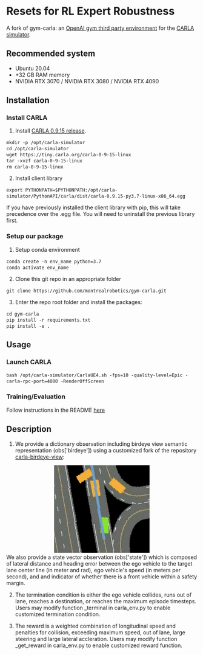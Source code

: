 # Resets for RL Expert Robustness
A fork of gym-carla: an [OpenAI gym third party environment](https://github.com/openai/gym/blob/master/docs/environments.md) for the [CARLA simulator](http://carla.org/).

## Recommended system
- Ubuntu 20.04
- +32 GB RAM memory
- NVIDIA RTX 3070 / NVIDIA RTX 3080 / NVIDIA RTX 4090


## Installation

### Install CARLA
1. Install [CARLA 0.9.15 release](https://github.com/carla-simulator/carla/releases/tag/0.9.15). 
```
mkdir -p /opt/carla-simulator
cd /opt/carla-simulator
wget https://tiny.carla.org/carla-0-9-15-linux
tar -xvzf carla-0-9-15-linux
rm carla-0-9-15-linux
```
2. Install client library
```
export PYTHONPATH=$PYTHONPATH:/opt/carla-simulator/PythonAPI/carla/dist/carla-0.9.15-py3.7-linux-x86_64.egg
```
If you have previously installed the client library with pip, this will take precedence over the .egg file. You will need to uninstall the previous library first.

### Setup our package
1. Setup conda environment
```
conda create -n env_name python=3.7
conda activate env_name
```

2. Clone this git repo in an appropriate folder
```
git clone https://github.com/montrealrobotics/gym-carla.git
```

3. Enter the repo root folder and install the packages:
```
cd gym-carla
pip install -r requirements.txt
pip install -e .
```

## Usage

### Launch CARLA
```
bash /opt/carla-simulator/CarlaUE4.sh -fps=10 -quality-level=Epic -carla-rpc-port=4000 -RenderOffScreen
```

### Training/Evaluation
Follow instructions in the README [here](src/gym_carla/agents/ppo/README.md)

## Description
1.  We provide a dictionary observation including birdeye view semantic representation (obs['birdeye']) using a customized fork of the repository [carla-birdeye-view](https://github.com/akuramshin/carla-birdeye-view):
<div align="center">
  <img src="figures/new_bev.png" width=50%>
</div>
We also provide a state vector observation (obs['state']) which is composed of lateral distance and heading error between the ego vehicle to the target lane center line (in meter and rad), ego vehicle's speed (in meters per second), and and indicator of whether there is a front vehicle within a safety margin.

2. The termination condition is either the ego vehicle collides, runs out of lane, reaches a destination, or reaches the maximum episode timesteps. Users may modify function _terminal in carla_env.py to enable customized termination condition.

3. The reward is a weighted combination of longitudinal speed and penalties for collision, exceeding maximum speed, out of lane, large steering and large lateral accleration. Users may modify function _get_reward in carla_env.py to enable customized reward function.
